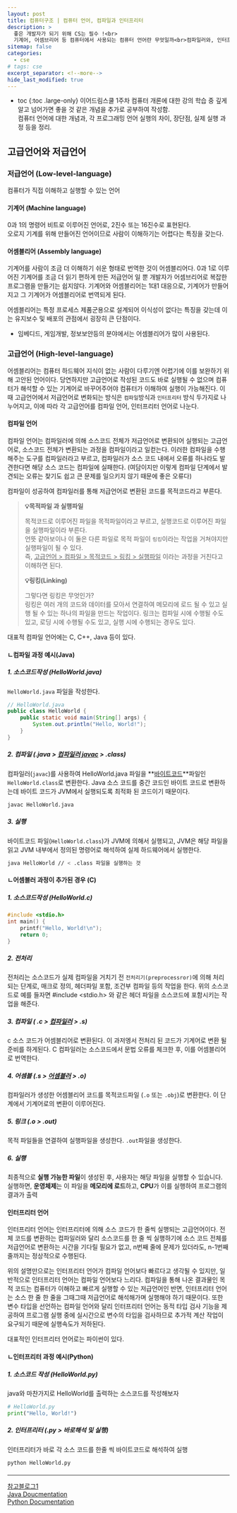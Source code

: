 ```yaml
---
layout: post
title: 컴퓨터구조 | 컴퓨터 언어, 컴파일과 인터프리터
description: >
  좋은 개발자가 되기 위해 CS는 필수 !<br>
  기계어, 어셈브리어 등 컴퓨터에서 사용되는 컴퓨터 언어란 무엇일까<br>컴파일러와, 인터프리터를 통한 코드 실행 분석
sitemap: false
categories: 
  - cse 
# tags: cse
excerpt_separator: <!--more-->
hide_last_modified: true
---
```

* toc
{:toc .large-only}
이어드림스쿨 1주차 컴퓨터 개론에 대한 강의 학습 중 깊게 알고 넘어가면 좋을 것 같은 개념을 추가로 공부하여 작성함.<br>컴퓨터 언어에 대한 개념과, 각 프로그래밍 언어 실행의 차이, 장단점, 실제 실행 과정 등을 정리.



<!--more-->

## 고급언어와 저급언어

### 저급언어 (Low-level-language)

컴퓨터가 직접 이해하고 실행할 수 있는 언어

#### 기계어 (Machine language)

0과 1의 명령어 비트로 이루어진 언어로, 2진수 또는 16진수로 표현된다. <br>오로지 기계를 위해 만들어진 언어이므로 사람이 이해하기는 어렵다는 특징을 갖는다.

#### 어셈블리어 (Assembly language)

기계어를 사람이 조금 더 이해하기 쉬운 형태로 번역한 것이 어셈블리어다. 0과 1로 이루어진 기계어를 조금 더 읽기 편하게 만든 저급언어 일 뿐 개발자가 어셈브리어로 복잡한 프로그램을 만들기는 쉽지않다. 기계어와 어셈블리어는 1대1 대응으로, 기계어가 만들어지고 그 기계어가 어셈블리어로 번역되게 된다. 

어셈블리어는 특정 프로세스 제품군용으로 설계되어 이식성이 없다는 특징을 갖는데 이는 유지보수 및 배포의 관점에서 굉장히 큰 단점이다.

- 임베디드, 게임개발, 정보보안등의 분야에서는 어셈블리어가 많이 사용된다.

### 고급언어 (High-level-language)

어셈블리어는 컴퓨터 하드웨어 지식이 없는 사람이 다루기엔 어렵기에 이를 보완하기 위해 고안된 언어이다. 당연하지만 고급언어로 작성된 코드도 바로 실행될 수 없으며 컴퓨터가 해석할 수 있는 기계어로 바꾸어주어야 컴퓨터가 이해하여 실행이 가능해진다. 이 때 고급언어에서 저급언어로 변화되는 방식은 `컴파일`방식과 `인터프리터` 방식 두가지로 나누어지고, 이에 따라 각 고급언어를 컴파일 언어, 인터프리터 언어로 나눈다.

#### 컴파일 언어 

컴파일 언어는 컴파일러에 의해 소스코드 전체가 저급언어로 변환되어 실행되는 고급언어로, 소스코드 전체가 변환되는 과정을 컴파일이라고 일컫는다. 이러한 컴파일을 수행해주는 도구를 컴파일러라고 부르고, 컴파일러가 소스 코드 내에서 오류를 하나라도 발견한다면 해당 소스 코드는 컴파일에 실패한다. (여담이지만 이렇게 컴파일 단계에서 발견되는 오류는 찾기도 쉽고 큰 문제를 일으키지 않기 때문에 좋은 오류다) 

컴파일이 성공하여 컴파일러를 통해 저급언어로 변환된 코드를 목적코드라고 부른다. 

> **💡목적파일 과 실행파일** 
>
> 목적코드로 이루어진 파일을 목적파일이라고 부르고, 실행코드로 이루어진 파일을 실행파일이라 부른다. <br>언뜻 같아보이나 이 둘은 다른 파일로 목적 파일이 `링킹`이라는 작업을 거쳐야지만 실행파일이 될 수 있다.<br>즉, <u>고급언어 > 컴파일 > 목적코드 > 링킹 > 실행파일</u> 이라는 과정을 거친다고 이해하면 된다.
>
> **💡링킹(Linking)**
>
> 그렇다면 링킹은 무엇인가?<br>링킹은 여러 개의 코드와 데이터를 모아서 연결하여 메모리에 로드 될 수 있고 실행 될 수 있는 하나의 파일을 만드는 작업이다. 링크는 컴파일 시에 수행될 수도 있고, 로딩 시에 수행될 수도 있고, 실행 시에 수행되는 경우도 있다.

대표적 컴파일 언어에는 C, C++, Java 등이 있다.

#### ㄴ컴파일 과정 예시(Java) 

##### 1. 소스코드작성 (HelloWorld.java)

`HelloWorld.java` 파일을 작성한다. 

```java
// HelloWorld.java
public class HelloWorld {
    public static void main(String[] args) {
        System.out.println("Hello, World!");
    }
}
```

##### 2. 컴파일 (.java > <u>컴파일러 javac</u> > .class)

컴파일러(`javac`)를 사용하여 HelloWorld.java 파일을 **<u>바이트코드</u>**파일인 `HelloWorld.class`로 변환한다. Java 소스 코드를 중간 코드인 바이트 코드로 변환하는데 바이트 코드가 JVM에서 실행되도록 최적화 된 코드이기 때문이다.

```bash
javac HelloWorld.java
```

##### 3. 실행

바이트코드 파일(`HelloWorld.class`)가 JVM에 의해서 실행되고, JVM은 해당 파일을 읽고 JVM 내부에서 정의된 명령어로 해석하여 실제 하드웨어에서 실행한다.

```bash
java HelloWorld // < .class 파일을 실행하는 것
```

#### ㄴ어셈블러 과정이 추가된 경우 (C) 

##### 1. 소스코드작성 (HelloWorld.c)

```c
#include <stdio.h>
int main() {
    printf("Hello, World!\n");
    return 0;
}
```

##### 2. 전처리 

전처리는 소스코드가 실제 컴파일을 거치기 전 `전처리기(preprocessror)`에 의해 처리되는 단계로, 매크로 정의, 헤더파일 포함, 조건부 컴파일 등의 작업을 한다. 위의 소스코드로 예를 들자면 #include <stdio.h> 와 같은 헤더 파일을 소스코드에 포함시키는 작업을 해준다.

##### 3. 컴파일 ( .c > <u>컴파일러</u> > .s)

c 소스 코드가 어셈블리어로 변환된다. 이 과저엥서 전처리 된 코드가 기계어로 변환 될 준비를 하게된다. C 컴파일러는 소스코드에서 문법 오류를 체크한 후, 이를 어셈블리어로 번역한다. 

##### 4. 어셈블 (.s > <u>어셈블러</u> > .o)

컴파일러가 생성한 어셈블리어 코드를 목적코드파일 (`.o` 또는 `.obj`)로 변환한다. 이 단계에서 기계어로의 변환이 이루어진다.

##### 5. 링크 (.o > .out)

목적 파일들을 연결하여 실행파일을 생성한다. `.out`파일을 생성한다.

##### 6. 실행

최종적으로 **실행 가능한 파일**이 생성된 후, 사용자는 해당 파일을 실행할 수 있습니다. 실행하면, **운영체제**는 이 파일을 **메모리에 로드**하고, **CPU**가 이를 실행하여 프로그램의 결과가 출력

#### 인터프리터 언어

인터프리터 언어는 인터프리터에 의해 소스 코드가 한 줄씩 실행되는 고급언어이다. 전체 코드를 변환하는 컴파일러와 달리 소스코드를 한 줄 씩 실행하기에 소스 코드 전체를 저급언어로 변환하는 시간을 기다릴 필요가 없고, n번째 줄에 문제가 있더라도, n-1번째 줄까지는 정상적으로 수행된다. 

위의 설명만으로는 인터프리터 언어가 컴파일 언어보다 빠르다고 생각될 수 있지만, 일반적으로 인터프리터 언어는 컴파일 언어보다 느리다. 컴파일을 통해 나온 결과물인 목적 코드는 컴퓨터가 이해하고 빠르게 실행할 수 있는 저급언어인 반면, 인터프리터 언어는 소스 한 줄 한 줄을 그때그때 저급언어로 해석해가며 실행해야 하기 때문이다. 또한 변수 타입을 선언하는 컴파일 언어와 달리 인터프리터 언어는 동적 타입 검사 기능을 제공하여 프로그램 실행 중에 실시간으로 변수의 타입을 검사하므로 추가적 계산 작업이 요구되기 때문에 실행속도가 저하된다.

대표적인 인터프리터 언어로는 파이썬이 있다.
#### ㄴ인터프리터 과정 예시(Python)

##### 1. 소스코드 작성 (HelloWorld.py)

java와 마찬가지로 HelloWorld를 출력하는 소스코드를 작성해보자

```python
# HelloWorld.py
print("Hello, World!")
```

##### 2. 인터프리터 (.py > 바로해석 및 실행)

인터프리터가 바로 각 소스 코드를 한줄 씩 바이트코드로 해석하여 실행 

```bash
python HelloWorld.py
```

#### 





---

[참고블로그1](https://rebugs.tistory.com/187)<br>[Java Doucmentation](https://docs.oracle.com/javase/tutorial/)<br>[Python Documentation](https://docs.python.org/3/)